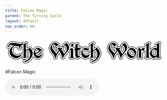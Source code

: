 ```yaml
---
title: Falcon Magic
parent: The Turning Cycle
layout: default
nav_order: 60
---
```


![Witch World](../../assets/img/swiat_czarownic.png "Witch World")

#Falcon Magic

<audio controls>
	 <source src="../../assets/mp3/godai_w_swiecie_czarownic_odcinek_26.mp3" type="audio/mpeg">
		Your browser does not support the audio element.
</audio> 
